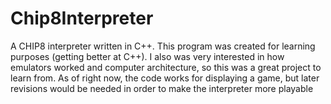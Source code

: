 # Chip8Interpreter
A CHIP8 interpreter written in C++.
This program was created for learning purposes (getting better at C++).
I also was very interested in how emulators worked and computer architecture, so this was a great project to learn from.
As of right now, the code works for displaying a game, but later revisions would be needed in order to make the interpreter more playable
